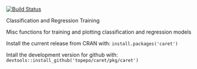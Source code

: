 [![Build Status](https://travis-ci.org/zachmayer/caret.png?branch=master)](https://travis-ci.org/zachmayer/caret)

Classification and Regression Training

Misc functions for training and plotting classification and regression models

Install the current release from CRAN with:
```install.packages('caret')```

Intall the development version for github with:
```devtools::install_github('topepo/caret/pkg/caret')```
